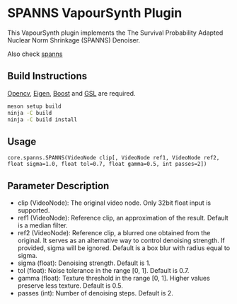# SPANNS VapourSynth Plugin

This VapourSynth plugin implements the The Survival Probability Adapted Nuclear Norm Shrinkage (SPANNS) Denoiser. 

Also check [spanns](https://github.com/Gabriella-Chaos/spanns)

## Build Instructions

[Opencv](https://github.com/opencv/opencv), [Eigen](https://github.com/PX4/eigen), [Boost](https://www.boost.org/) and [GSL](https://www.gnu.org/software/gsl/) are required.

```bash
meson setup build
ninja -C build
ninja -C build install
```

## Usage

```
core.spanns.SPANNS(VideoNode clip[, VideoNode ref1, VideoNode ref2, float sigma=1.0, float tol=0.7, float gamma=0.5, int passes=2])
```

## Parameter Description

- clip (VideoNode): The original video node. Only 32bit float input is supported.
- ref1 (VideoNode): Reference clip, an approximation of the result. Default is a median filter.
- ref2 (VideoNode): Reference clip, a blurred one obtained from the original. It serves as an alternative way to control denoising strength. If provided, sigma will be ignored. Default is a box blur with radius equal to sigma.
- sigma (float): Denoising strength. Default is 1.
- tol (float): Noise tolerance in the range [0, 1]. Default is 0.7.
- gamma (float): Texture threshold in the range [0, 1]. Higher values preserve less texture. Default is 0.5.
- passes (int): Number of denoising steps. Default is 2.

